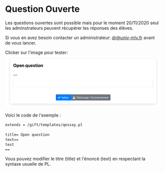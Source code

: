 # Question Ouverte 

Les questions ouvertes sont possible mais pour le moment 20/11/2020 seul les adminstrateurs peuvent récupérer les réponses des élèves.

Si vous en avez besoin contacter un administrateur: dr@univ-mlv.fr avant de vous lancer.

Clicker sur l'image pour tester: 
[![image](openquestion.png)](https://pl.u-pem.fr/filebrowser/demo/32667/)

Voici le code de l'exemple :

```
extends = /gift/templates/qessay.pl

title= Open question
text==
test
==
```
Vous pouvez modifier le titre (title) et l'énoncé (text) en respectant la syntaxe usuelle de PL.

